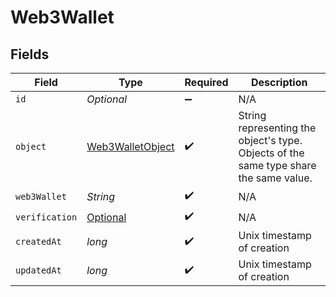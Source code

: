 # Web3Wallet


## Fields

| Field                                                                                  | Type                                                                                   | Required                                                                               | Description                                                                            |
| -------------------------------------------------------------------------------------- | -------------------------------------------------------------------------------------- | -------------------------------------------------------------------------------------- | -------------------------------------------------------------------------------------- |
| `id`                                                                                   | *Optional<String>*                                                                     | :heavy_minus_sign:                                                                     | N/A                                                                                    |
| `object`                                                                               | [Web3WalletObject](../../models/components/Web3WalletObject.md)                        | :heavy_check_mark:                                                                     | String representing the object's type. Objects of the same type share the same value.<br/> |
| `web3Wallet`                                                                           | *String*                                                                               | :heavy_check_mark:                                                                     | N/A                                                                                    |
| `verification`                                                                         | [Optional<Web3WalletVerification>](../../models/components/Web3WalletVerification.md)  | :heavy_check_mark:                                                                     | N/A                                                                                    |
| `createdAt`                                                                            | *long*                                                                                 | :heavy_check_mark:                                                                     | Unix timestamp of creation<br/>                                                        |
| `updatedAt`                                                                            | *long*                                                                                 | :heavy_check_mark:                                                                     | Unix timestamp of creation<br/>                                                        |